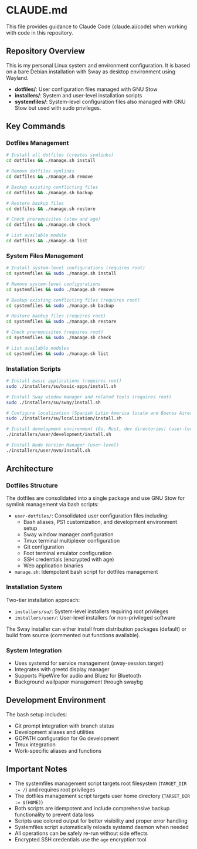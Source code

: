 # CLAUDE.md

This file provides guidance to Claude Code (claude.ai/code) when working with code in this repository.

## Repository Overview

This is my personal Linux system and environment configuration.
It is based on a bare Debian installation with Sway as desktop environment using Wayland.

- **dotfiles/**: User configuration files managed with GNU Stow
- **installers/**: System and user-level installation scripts
- **systemfiles/**: System-level configuration files also managed with GNU Stow but used with sudo privileges.

## Key Commands

### Dotfiles Management
```bash
# Install all dotfiles (creates symlinks)
cd dotfiles && ./manage.sh install

# Remove dotfiles symlinks  
cd dotfiles && ./manage.sh remove

# Backup existing conflicting files
cd dotfiles && ./manage.sh backup

# Restore backup files
cd dotfiles && ./manage.sh restore

# Check prerequisites (stow and age)
cd dotfiles && ./manage.sh check

# List available module
cd dotfiles && ./manage.sh list
```

### System Files Management
```bash
# Install system-level configurations (requires root)
cd systemfiles && sudo ./manage.sh install

# Remove system-level configurations
cd systemfiles && sudo ./manage.sh remove

# Backup existing conflicting files (requires root)
cd systemfiles && sudo ./manage.sh backup

# Restore backup files (requires root)
cd systemfiles && sudo ./manage.sh restore

# Check prerequisites (requires root)
cd systemfiles && sudo ./manage.sh check

# List available modules
cd systemfiles && sudo ./manage.sh list
```

### Installation Scripts
```bash
# Install basic applications (requires root)
sudo ./installers/su/basic-apps/install.sh

# Install Sway window manager and related tools (requires root)
sudo ./installers/su/sway/install.sh

# Configure localization (Spanish Latin America locale and Buenos Aires timezone) (requires root)
sudo ./installers/su/localization/install.sh

# Install development environment (Go, Rust, dev directories) (user-level)
./installers/user/development/install.sh

# Install Node Version Manager (user-level)
./installers/user/nvm/install.sh
```

## Architecture

### Dotfiles Structure
The dotfiles are consolidated into a single package and use GNU Stow for symlink management via bash scripts:
- `user-dotfiles/`: Consolidated user configuration files including:
  - Bash aliases, PS1 customization, and development environment setup
  - Sway window manager configuration
  - Tmux terminal multiplexer configuration
  - Git configuration
  - Foot terminal emulator configuration
  - SSH credentials (encrypted with age)
  - Web application binaries
- `manage.sh`: Idempotent bash script for dotfiles management

### Installation System
Two-tier installation approach:
- `installers/su/`: System-level installers requiring root privileges
- `installers/user/`: User-level installers for non-privileged software

The Sway installer can either install from distribution packages (default) or build from source (commented out functions available).

### System Integration
- Uses systemd for service management (sway-session.target)
- Integrates with greetd display manager
- Supports PipeWire for audio and Bluez for Bluetooth
- Background wallpaper management through swaybg

## Development Environment

The bash setup includes:
- Git prompt integration with branch status
- Development aliases and utilities
- GOPATH configuration for Go development
- Tmux integration
- Work-specific aliases and functions

## Important Notes

- The systemfiles management script targets root filesystem (`TARGET_DIR := /`) and requires root privileges
- The dotfiles management script targets user home directory (`TARGET_DIR := $(HOME)`)
- Both scripts are idempotent and include comprehensive backup functionality to prevent data loss
- Scripts use colored output for better visibility and proper error handling
- Systemfiles script automatically reloads systemd daemon when needed
- All operations can be safely re-run without side effects
- Encrypted SSH credentials use the `age` encryption tool
